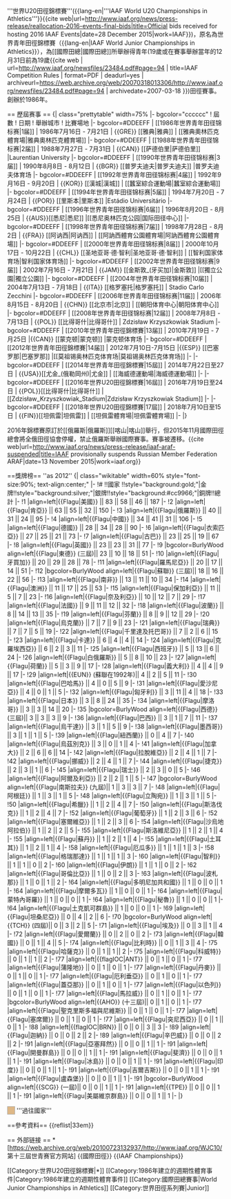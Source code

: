 '''世界U20田徑錦標賽'''({{lang-en|'''IAAF World U20 Championships in Athletics'''}}<ref name="IAAF 2016 bids">{{cite web|url=http://www.iaaf.org/news/press-release/reallocation-2016-events-final-bids|title=Official bids received for hosting 2016 IAAF Events|date=28 December 2015|work=IAAF}}</ref>)，原名為世界青年田徑錦標賽（{{lang-en|IAAF World Junior Championships in Athletics}}），為[[國際田總|國際田總]]所舉辦得青年(19歲或在賽事舉辦當年的12月31日前為19歲<ref>{{cite web | url=http://www.iaaf.org/newsfiles/23484.pdf#page=94 | title=IAAF Competition Rules | format=PDF | deadurl=yes | archiveurl=https://web.archive.org/web/20070318013306/http://www.iaaf.org/newsfiles/23484.pdf#page=94 | archivedate=2007-03-18 }}</ref>)田徑賽事。創辦於1986年。

== 歷屆赛事 ==
{| class="prettytable" width=75%
|- bgcolor="cccccc"
! 屆數
! 日期
! 舉辦城市
! 比賽場地
|- bgcolor=#DDEEFF
| [[1986年世界青年田径锦标赛|1届]]
| 1986年7月16日 - 7月21日 
| {{GRE}} [[雅典|雅典]]
| [[雅典奧林匹克體育場|雅典奧林匹克體育場]]
|- bgcolor=#DDEEFF
| [[1988年世界青年田径锦标赛|2届]]
| 1988年7月27日 - 7月31日
| {{CAN}} [[萨德伯里|萨德伯里]]
|Laurentian University
|- bgcolor=#DDEEFF
| [[1990年世界青年田径锦标赛|3届]]
| 1990年8月8日 - 8月12日
| {{BGR}} [[普罗夫迪夫|普罗夫迪夫]]
|普罗夫迪夫体育场
|- bgcolor=#DDEEFF
| [[1992年世界青年田径锦标赛|4届]]
| 1992年9月16日 - 9月20日
| {{KOR}} [[漢城|漢城]]
| [[蠶室綜合運動場|蠶室綜合運動場]]
|- bgcolor=#DDEEFF
| [[1994年世界青年田径锦标赛|5届]]
| 1994年7月20日 - 7月24日
| {{POR}} [[里斯本|里斯本]]
|Estádio Universitário
|- bgcolor=#DDEEFF
| [[1996年世界青年田径锦标赛|6届]]
| 1996年8月20日 - 8月25日
| {{AUS}}[[悉尼|悉尼]]
|[[悉尼奥林匹克公园|国际田径中心]]
|- bgcolor=#DDEEFF
| [[1998年世界青年田径锦标赛|7届]]
| 1998年7月28日 - 8月2日
| {{FRA}} [[阿讷西|阿讷西]]
| [[阿訥西體育公園體育場|阿訥西體育公園體育場]]
|- bgcolor=#DDEEFF
| [[2000年世界青年田径锦标赛|8届]]
| 2000年10月17日 - 10月22日
| {{CHL}} [[圣地亚哥·德·智利|圣地亚哥·德·智利]]
| [[智利国家体育场|智利国家体育场]]
|- bgcolor=#DDEEFF
| [[2002年世界青年田径锦标赛|9届]]
| 2002年7月16日 - 7月21日
| {{JAM}} [[金斯敦_(牙买加)|金斯敦]]
|[[獨立公園|獨立公園]]
|- bgcolor=#DDEEFF
| [[2004年世界青年田径锦标赛|10届]]
| 2004年7月13日 - 7月18日
| {{ITA}} [[格罗塞托|格罗塞托]]
| Stadio Carlo Zecchini
|- bgcolor=#DDEEFF
| [[2006年世界青年田径锦标赛|11届]]
| 2006年8月15日 - 8月20日
| {{CHN}} [[北京市|北京]]
| [[朝阳体育中心|朝阳体育中心]]
|- bgcolor=#DDEEFF
| [[2008年世界青年田径锦标赛|12届]]
| 2008年7月8日 - 7月13日
| {{POL}} [[比得哥什|比得哥什]]
| Zdzisław Krzyszkowiak Stadium
|- bgcolor=#DDEEFF
| [[2010年世界青年田徑錦標賽|13届]]
| 2010年7月19日 - 7月25日
|{{CAN}} [[蒙克顿|蒙克顿]]
|蒙克顿体育场
|- bgcolor=#DDEEFF
| [[2012年世界青年田徑錦標賽|14届]]
| 2012年7月10日-7月15日
|{{ESP}} [[巴塞罗那|巴塞罗那]]
|[[莫祖锡奥林匹克体育场|莫祖锡奥林匹克体育场]]
|-
|- bgcolor=#DDEEFF
| [[2014年世界青年田徑錦標賽|15屆]]
| 2014年7月22日至27日
| {{USA}}[[尤金_(俄勒岡州)|尤金]]
| [[海威德運動場|海威德運動場]]
|-
|- bgcolor=#DDEEFF
| [[2016年世界U20田徑錦標賽|16屆]]
| 2016年7月19日至24日
| {{POL}}[[比得哥什|比得哥什]]
|[[Zdzisław_Krzyszkowiak_Stadium|Zdzisław Krzyszkowiak Stadium]]
|-
|- bgcolor=#DDEEFF
| [[2018年世界U20田徑錦標賽|17屆]]
| 2018年7月10日至15日
| {{FIN}}[[坦佩雷|坦佩雷]]
| [[坦佩雷體育場|坦佩雷體育場]]
|-
|}

2016年錦標賽原訂於[[俄羅斯|俄羅斯]][[喀山|喀山]]舉行，但2015年11月國際田徑總會將全俄田徑協會停權，禁止俄羅斯舉辦國際賽事。賽事被遷移。<ref name="IAAF Fri 13th">{{cite web|url=http://www.iaaf.org/news/press-release/iaaf-araf-suspended|title=IAAF provisionally suspends Russian Member Federation ARAF|date=13 November 2015|work=iaaf.org}}</ref><ref name="IAAF 2016 bids"/>

==獎牌榜==
''as 2012''
{| class="wikitable" width=60% style="font-size:90%; text-align:center;"
|-
!# !!國家 !!style="background:gold;"|金牌!!style="background:silver;"|銀牌!!style="background:#cc9966;"|銅牌!!總計
|-
!1
|align=left|{{Flagu|美國}} || 83 || 58 || 46 || 187 
|-
!2
|align=left|{{Flagu|肯亞}} || 63 || 55 || 32 || 150
|-
!3
|align=left|{{Flagu|俄羅斯}} || 40 || 31 || 24 || 95 
|-
!4
|align=left|{{Flagu|中國}} || 34 || 41 || 31 || 106 
|-
!5
|align=left|{{Flagu|德國}} || 28 || 34 || 28 || 90 
|-
!6
|align=left|{{Flagu|衣索匹亞}} || 27 || 25 || 21 || 73 
|-
!7
|align=left|{{Flagu|古巴}} || 23 || 25 || 19 || 67
|-
!8
|align=left|{{Flagu|英國}} || 23 || 23 || 31 || 77
|-
!9
|bgcolor=BurlyWood align=left|{{Flagu|東德}} (三屆)|| 23 || 10 || 18 || 51
|-
!10
|align=left|{{Flagu|牙買加}} || 20 || 29 || 28 || 78
|-
!11
|align=left|{{Flagu|羅馬尼亞}} || 20 || 17 || 14 || 51
|-
!12
|bgcolor=BurlyWood align=left|{{Flagu|蘇聯}} (三屆)|| 18 || 16 || 22 || 56
|-
!13
|align=left|{{Flagu|南非}} || 13 || 11 || 10 || 34
|-
!14
|align=left|{{Flagu|澳洲}} || 11 || 17 || 25 || 53
|-
!15
|align=left|{{Flagu|保加利亞}} || 11 || 5 || 7 || 23
|-
!16
|align=left|{{Flagu|奈及利亞}} || 10 || 12 || 7 || 29
|-
!17
|align=left|{{Flagu|法國}} || 9 || 11 || 12 || 32
|-
!18
|align=left|{{Flagu|波蘭}} || 8 || 14 || 13 || 35
|-
!19
|align=left|{{Flagu|芬蘭}} || 8 || 9 || 12 || 29 
|-
!20
|align=left|{{Flagu|烏克蘭}} || 7 || 7 || 9 || 23
|-
!21
|align=left|{{Flagu|瑞典}} || 7 || 7 || 5 || 19
|-
!22
|align=left|{{Flagu|千里達及托巴哥}} || 7 || 2 || 6 || 15
|-
!23
|align=left|{{Flagu|卡達}} || 6 || 4 || 4 || 14
|-
!24
|align=left|{{Flagu|克羅埃西亞}} || 6 || 2 || 3 || 11
|-
!25
|align=left|{{Flagu|西班牙}} || 5 || 13 || 6 || 24
|-
!26
|align=left|{{Flagu|白俄羅斯}} || 5 || 8 || 10 || 23
|-
!27
|align=left|{{Flagu|荷蘭}} || 5 || 3 || 9 || 17
|-
!28
|align=left|{{Flagu|義大利}} || 4 || 4 || 9 || 17
|-
!29
|align=left|{{EUN}} (蘇聯在1992年)|| 4 || 2 || 5 || 11
|-
!30
|align=left|{{Flagu|巴哈馬}} || 4 || 0 || 5 || 9
|-
!31
|align=left|{{Flagu|愛沙尼亞}} || 4 || 0 || 1 || 5
|-
!32
|align=left|{{Flagu|匈牙利}} || 3 || 11 || 4 || 18
|-
!33
|align=left|{{Flagu|日本}} || 3 || 8 || 24 || 35
|-
!34
|align=left|{{Flagu|摩洛哥}} || 3 || 3 || 14 || 20
|-
!35
|bgcolor=BurlyWood align=left|{{Flagu|西德}} (三屆)|| 3 || 3 || 3 || 9
|-
!36
|align=left|{{Flagu|巴西}} || 3 || 1 || 7 || 11
|-
!37
|align=left|{{Flagu|烏干達}} || 3 || 1 || 5 || 9
|-
!38
|align=left|{{Flagu|墨西哥}} || 3 || 1 || 1 || 5
|-
!39
|align=left|{{Flagu|紐西蘭}} || 0 || 4 || 7
|-
!40
|align=left|{{Flagu|烏茲別克}} || 3 || 0 || 1 || 4
|-
!41
|align=left|{{Flagu|加拿大}} || 2 || 6 || 6 || 14
|-
!42
|align=left|{{Flagu|拉脫維亞}} || 2 || 4 || 1 || 7
|-
!42
|align=left|{{Flagu|挪威}} || 2 || 4 || 1 || 7
|-
!44
|align=left|{{Flagu|捷克}} || 2 || 3 || 1 || 6
|-
!45
|align=left|{{Flagu|瑞士}} || 2 || 3 || 0 || 5
|-
!46
|align=left|{{Flagu|阿爾及利亞}} || 2 || 2 || 1 || 5
|-
!47
|bgcolor=BurlyWood align=left|{{Flagu|南斯拉夫}} (九屆)|| 1 || 3 || 3 || 7
|-
!48
|align=left|{{Flagu|阿根廷}} || 1 || 3 || 1 || 5
|-
!48
|align=left|{{Flagu|立陶宛}} || 1 || 3 || 1 || 5
|-
!50
|align=left|{{Flagu|希臘}} || 1 || 2 || 4 || 7
|-
!50
|align=left|{{Flagu|斯洛伐克}} || 1 || 2 || 4 || 7
|-
!52
|align=left|{{Flagu|葡萄牙}} || 1 || 2 || 3 || 6
|-
!52
|align=left|{{Flagu|塞爾維亞}} || 1 || 2 || 3 || 6
|-
!54
|align=left|{{Flagu|沙烏地阿拉伯}} || 1 || 2 || 2 || 5
|-
!55
|align=left|{{Flagu|斯洛維尼亞}} || 1 || 2 || 1 || 4
|-
!55
|align=left|{{Flagu|蘇丹}} || 1 || 2 || 1 || 4
|-
!55
|align=left|{{Flagu|土耳其}} || 1 || 2 || 1 || 4
|-
!58
|align=left|{{Flagu|厄瓜多}} || 1 || 1 || 1 || 3
|-
!58
|align=left|{{Flagu|格瑞那達}} || 1 || 1 || 1 || 3
|-
!60
|align=left|{{Flagu|智利}} || 1 || 1 || 0 || 2
|-
!60
|align=left|{{Flagu|伊朗}} || 1 || 1 || 0 || 2
|-
!62
|align=left|{{Flagu|哥倫比亞}} || 1 || 0 || 2 || 3
|-
!63
|align=left|{{Flagu|波札那}} || 1 || 0 || 1 || 2
|-
!64
|align=left|{{Flagu|多明尼加共和國}} || 1 || 0 || 0 || 1
|-
!64
|align=left|{{Flagu|摩爾多瓦}} || 1 || 0 || 0 || 1
|-
!64
|align=left|{{Flagu|蒙特內哥羅}} || 1 || 0 || 0 || 1
|-
!64
|align=left|{{Flagu|秘魯}} || 1 || 0 || 0 || 1
|-
!64
|align=left|{{Flagu|土克凱可群島}} || 1 || 0 || 0 || 1
|-
!69
|align=left|{{Flagu|坦桑尼亞}} || 0 || 4 || 2 || 6
|-
!70
|bgcolor=BurlyWood align=left|{{TCH}} (四屆)|| 0 || 3 || 2 || 5
|-
!71
|align=left|{{Flagu|埃及}} || 0 || 3 || 1 || 4
|-
!72
|align=left|{{Flagu|愛爾蘭}} || 0 || 2 || 0 || 2
|-
!73
|align=left|{{Flagu|韓國}} || 0 || 1 || 4 || 5
|-
!74
|align=left|{{Flagu|比利時}} || 0 || 1 || 3 || 4
|-
!75
|align=left|{{Flagu|哈薩克}} || 0 || 1 || 1 || 2
|-
!75
|align=left|{{Flagu|科威特}} || 0 || 1 || 1 || 2
|-
!77
|align=left|{{flagIOC|ANT}} || 0 || 1 || 0 || 1
|-
!77
|align=left|{{Flagu|蒲隆地}} || 0 || 1 || 0 || 1
|-
!77
|align=left|{{Flagu|丹麥}} || 0 || 1 || 0 || 1
|-
!77
|align=left|{{Flagu|厄利垂亞}} || 0 || 1 || 0 || 1
|-
!77
|align=left|{{Flagu|蓋亞那}} || 0 || 1 || 0 || 1
|-
!77
|align=left|{{Flagu|以色列}} || 0 || 1 || 0 || 1
|-
!77
|align=left|{{Flagu|馬拉威}} || 0 || 1 || 0 || 1
|-
!77
|bgcolor=BurlyWood align=left|{{AHO}} (十三屆)|| 0 || 1 || 0 || 1
|-
!77
|align=left|{{Flagu|聖克里斯多福與尼維斯}} || 0 || 1 || 0 || 1
|-
!77
|align=left|{{Flagu|塞席爾}} || 0 || 1 || 0 || 1
|-
!77
|align=left|{{Flagu|突尼西亞}} || 0 || 1 || 0 || 1
|-
!88
|align=left|{{flagIOC|BRN}} || 0 || 0 || 3 || 3
|-
!89
|align=left|{{Flagu|迦納}} || 0 || 0 || 2 || 2
|-
!89
|align=left|{{Flagu|辛巴威}} || 0 || 0 || 2 || 2
|-
!91
|align=left|{{Flagu|亞塞拜然}} || 0 || 0 || 1 || 1
|-
!91
|align=left|{{Flagu|開曼群島}} || 0 || 0 || 1 || 1
|-
!91
|align=left|{{Flagu|斐濟}} || 0 || 0 || 1 || 1
|-
!91
|align=left|{{Flagu|冰島}} || 0 || 0 || 1 || 1
|-
!91
|align=left|{{Flagu|印度}} || 0 || 0 || 1 || 1
|-
!91
|align=left|{{Flagu|吉爾吉斯}} || 0 || 0 || 1 || 1
|-
!91
|align=left|{{Flagu|盧森堡}} || 0 || 0 || 1 || 1
|-
!91
|bgcolor=BurlyWood align=left|{{SCG}} (一屆)|| 0 || 0 || 1 || 1
|-
!91
|align=left|{{TPE}} || 0 || 0 || 1 || 1
|-
!91
|align=left|{{Flagu|美屬維京群島}} || 0 || 0 || 1 || 1
|-
|}

<span style="border:1px solid #AAAAAA;background:BurlyWood">    </span> '''過往國家'''

==參考資料==
{{reflist|33em}}

== 外部链接 ==
*[https://web.archive.org/web/20100723132937/http://www.iaaf.org/WJC10/ 第十三屆世青赛官方网站]
{{國際田徑}}
{{IAAF Championships}}

[[Category:世界U20田徑錦標賽|*]]
[[Category:1986年建立的週期性體育事件|Category:1986年建立的週期性體育事件]]
[[Category:國際田總賽事|World Junior Championships in Athletics]]
[[Category:世界田徑系列賽|Junior]]